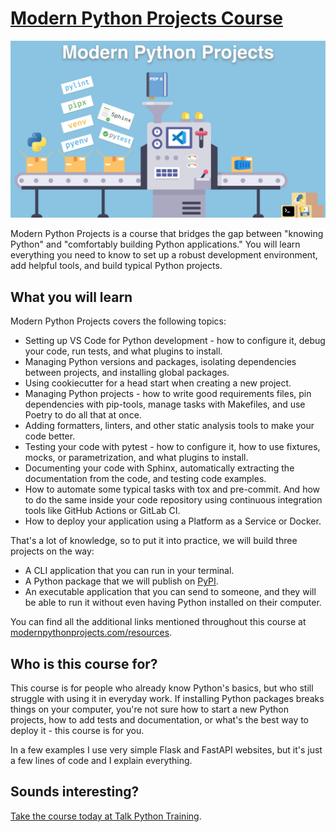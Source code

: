 # [Modern Python Projects Course](https://talkpython.fm/modern-python-projects)

[![Course image](./readme_resources/course-img.jpg)](https://talkpython.fm/modern-python-projects)

Modern Python Projects is a course that bridges the gap between "knowing Python" and "comfortably building Python applications." You will learn everything you need to know to set up a robust development environment, add helpful tools, and build typical Python projects.

## What you will learn

Modern Python Projects covers the following topics:

* Setting up VS Code for Python development - how to configure it, debug your code, run tests, and what plugins to install.
* Managing Python versions and packages, isolating dependencies between projects, and installing global packages.
* Using cookiecutter for a head start when creating a new project.
* Managing Python projects - how to write good requirements files, pin dependencies with pip-tools, manage tasks with Makefiles, and use Poetry to do all that at once.
* Adding formatters, linters, and other static analysis tools to make your code better.
* Testing your code with pytest - how to configure it, how to use fixtures, mocks, or parametrization, and what plugins to install.
* Documenting your code with Sphinx, automatically extracting the documentation from the code, and testing code examples.
* How to automate some typical tasks with tox and pre-commit. And how to do the same inside your code repository using continuous integration tools like GitHub Actions or GitLab CI.
* How to deploy your application using a Platform as a Service or Docker.

That's a lot of knowledge, so to put it into practice, we will build three projects on the way:

* A CLI application that you can run in your terminal.
* A Python package that we will publish on [PyPI](https://pypi.org/).
* An executable application that you can send to someone, and they will be able to run it without even having Python installed on their computer.

You can find all the additional links mentioned throughout this course at [modernpythonprojects.com/resources](https://modernpythonprojects.com/resources/).

## Who is this course for?

This course is for people who already know Python's basics, but who still struggle with using it in everyday work. If installing Python packages breaks things on your computer, you're not sure how to start a new Python projects, how to add tests and documentation, or what's the best way to deploy it - this course is for you.

In a few examples I use very simple Flask and FastAPI websites, but it's just a few lines of code and I explain everything.

## Sounds interesting?

[Take the course today at Talk Python Training](https://talkpython.fm/modern-python-projects).
